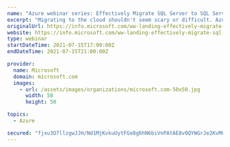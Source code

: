 ```yaml
---
name: "Azure webinar series: Effectively Migrate SQL Server to SQL Server on Azure VM"
excerpt: "Migrating to the cloud shouldn't seem scary or difficult. Azure offers free migration tools and training to help customers migrate to the cloud quickly, cheaply, and easily. Join this webinar to receive a high-level overview of how to migrate from SQL Server on-premises to Azure SQL and get a breakdown"
originalUrl: https://info.microsoft.com/ww-landing-effectively-migrate-sql-server-to-sql-server-on-azure-vm.html
website: https://info.microsoft.com/ww-landing-effectively-migrate-sql-server-to-sql-server-on-azure-vm.html
type: webinar
startDateTime: 2021-07-15T17:00:00Z
endDateTime: 2021-07-15T21:00:00Z

provider:
  name: Microsoft
  domain: microsoft.com
  images:
    - url: /assets/images/organizations/microsoft.com-50x50.jpg
      width: 50
      height: 50

topics:
  - Azure

secured: "fjxu3O7llzgwJJH/Nd1MjKvkuUytFGe8g6hN6biVnPAtAE8v0QYWGrJe2KvM0yTlBO4l+Px1wpykjNlYms3vFcubCuiCVo3TgmNqkHK5EaiD4/6z20A+Ay/5YSayTnCpT7FjX25FOFMX23OzdeQqQeyXWwEF6BZVFoWHEeGFVbuEICWqe7G+U72qoeqhxL144v9nQqYwvLiy+z3soYVSLvaLcMJX+00gsnf+1x9ixuCmQDgoMqUeK+oiPgwntQ7PZPpC0pYU+qyBYLrd7vsHVyz2DkL+9zqKa5V2kPbdegvGLWTgU8jOpihfKn6tA1mvPYyv0HEDqOgAQ1RdxbdMog19aVriKeWbkuoKPIHN0/c=;LQgibBdEopGquG12apE5jg=="
---
```


